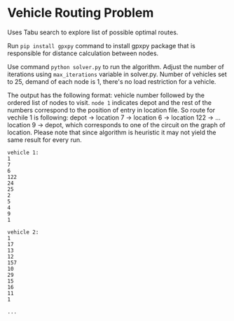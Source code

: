# Vehicle Routing Problem

Uses Tabu search to explore list of possible optimal routes.

Run `pip install gpxpy` command to install gpxpy package that is responsible for distance calculation between nodes.

Use command ```python solver.py``` to run the algorithm.
Adjust the number of iterations using `max_iterations` variable in solver.py.
Number of vehicles set to 25, demand of each node is 1, there's no load restriction for a vehicle.

The output has the following format: vehicle number followed by the ordered list of nodes to visit.
`node 1` indicates depot and the rest of the numbers correspond to the position of entry in location file.
So route for vechile 1 is following: depot -> location 7 -> location 6 -> location 122 -> ... location 9 -> depot, which corresponds to one of the circuit on the graph of location.
Please note that since algorithm is heuristic it may not yield the same result for every run.

```
vehicle 1:
1
7
6
122
24
25
2
5
4
9
1

vehicle 2:
1
17
13
12
157
10
29
15
16
11
1

...
```

